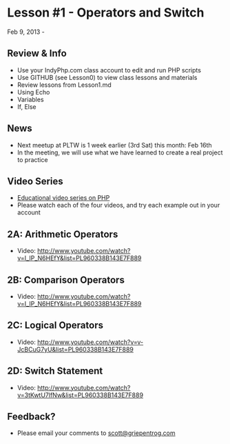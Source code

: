 Lesson #1 - Operators and Switch
===

Feb 9, 2013 - 

Review & Info
---
* Use your IndyPhp.com class account to edit and run PHP scripts
* Use GITHUB (see Lesson0) to view class lessons and materials
* Review lessons from Lesson1.md
 * Using Echo
 * Variables
 * If, Else

News
---
* Next meetup at PLTW is 1 week earlier (3rd Sat) this month: Feb 16th
* In the meeting, we will use what we have learned to create a real project to practice

Video Series
---
* [Educational video series on PHP](http://www.youtube.com/course?list=EC960338B143E7F889)
* Please watch each of the four videos, and try each example out in your account

2A: Arithmetic Operators
---
* Video: http://www.youtube.com/watch?v=I_IP_N6HEfY&list=PL960338B143E7F889

2B: Comparison Operators
---
* Video: http://www.youtube.com/watch?v=I_IP_N6HEfY&list=PL960338B143E7F889

2C: Logical Operators
---
* Video: http://www.youtube.com/watch?v=v-JcBCuG7yU&list=PL960338B143E7F889

2D: Switch Statement
---
* Video: http://www.youtube.com/watch?v=3tKwtU7lfNw&list=PL960338B143E7F889

Feedback?
---
* Please email your comments to [scott@griepentrog.com](mailto:scott@griepentrog.com)


